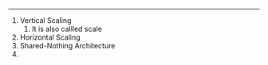 ----
1. Vertical Scaling
	1. It is also callled scale 
2. Horizontal Scaling 
3. Shared-Nothing Architecture
4. 